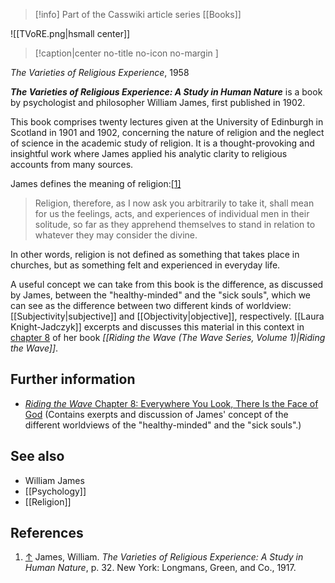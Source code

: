 > [!info] Part of the Casswiki article series [[Books]]

![[TVoRE.png|hsmall center]]
> [!caption|center no-title no-icon no-margin ]
> 
_The Varieties of Religious Experience_, 1958

_**The Varieties of Religious Experience: A Study in Human Nature**_ is a book by psychologist and philosopher William James, first published in 1902.

This book comprises twenty lectures given at the University of Edinburgh in Scotland in 1901 and 1902, concerning the nature of religion and the neglect of science in the academic study of religion. It is a thought-provoking and insightful work where James applied his analytic clarity to religious accounts from many sources.

James defines the meaning of religion:[\[1\]](#cite_note-1)

> Religion, therefore, as I now ask you arbitrarily to take it, shall mean for us the feelings, acts, and experiences of individual men in their solitude, so far as they apprehend themselves to stand in relation to whatever they may consider the divine.

In other words, religion is not defined as something that takes place in churches, but as something felt and experienced in everyday life.

A useful concept we can take from this book is the difference, as discussed by James, between the "healthy-minded" and the "sick souls", which we can see as the difference between two different kinds of worldview: [[Subjectivity|subjective]] and [[Objectivity|objective]], respectively. [[Laura Knight-Jadczyk]] excerpts and discusses this material in this context in [chapter 8](http://cassiopaea.org/2010/05/08/the-wave-chapter-8-everywhere-you-look-there-is-the-face-of-god/) of her book _[[Riding the Wave (The Wave Series, Volume 1)|Riding the Wave]]_.

Further information
-------------------

*   [_Riding the Wave_ Chapter 8: Everywhere You Look, There Is the Face of God](http://cassiopaea.org/2010/05/08/the-wave-chapter-8-everywhere-you-look-there-is-the-face-of-god/) (Contains exerpts and discussion of James' concept of the different worldviews of the "healthy-minded" and the "sick souls".)

See also
--------

*   William James
*   [[Psychology]]
*   [[Religion]]

References
----------

1.  [↑](#cite_ref-1) James, William. _The Varieties of Religious Experience: A Study in Human Nature_, p. 32. New York: Longmans, Green, and Co., 1917.